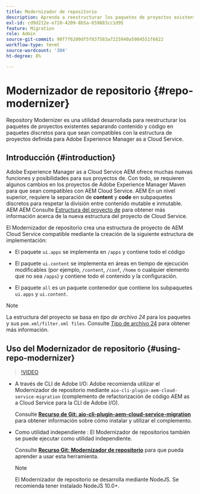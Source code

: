 ```yaml
---
title: Modernizador de repositorio
description: Aprenda a reestructurar los paquetes de proyectos existentes y a hacerlos compatibles con la estructura de proyectos definida para Adobe Experience Manager as a Cloud Service.
exl-id: cd9d212e-e720-4209-8b5a-659883cc1d95
feature: Migration
role: Admin
source-git-commit: 90f7f6209df5f837583a7225940a5984551f6622
workflow-type: tm+mt
source-wordcount: '304'
ht-degree: 8%

---
```


# Modernizador de repositorio {#repo-modernizer}

Repository Modernizer es una utilidad desarrollada para reestructurar los paquetes de proyectos existentes separando contenido y código en paquetes discretos para que sean compatibles con la estructura de proyectos definida para Adobe Experience Manager as a Cloud Service.

## Introducción {#introduction}

Adobe Experience Manager as a Cloud Service AEM ofrece muchas nuevas funciones y posibilidades para sus proyectos de. Con todo, se requieren algunos cambios en los proyectos de Adobe Experience Manager Maven para que sean compatibles con AEM Cloud Service. AEM En un nivel superior, requiere la separación de **content** y **code** en subpaquetes discretos para respetar la división entre contenido mutable e inmutable. AEM AEM Consulte [Estructura del proyecto de](https://experienceleague.adobe.com/docs/experience-manager-cloud-service/content/implementing/developing/aem-project-content-package-structure.html?lang=es) para obtener más información acerca de la nueva estructura del proyecto de Cloud Service.

El Modernizador de repositorio crea una estructura de proyecto de AEM Cloud Service compatible mediante la creación de la siguiente estructura de implementación:

* El paquete `ui.apps` se implementa en `/apps` y contiene todo el código

* El paquete `ui.content` se implementa en áreas en tiempo de ejecución modificables (por ejemplo, `/content`, `/conf`, `/home` o cualquier elemento que no sea `/apps`) y contiene todo el contenido y la configuración.

* El paquete `all` es un paquete contenedor que contiene los subpaquetes `ui.apps` y `ui.content`.

>[!NOTE]
>La estructura del proyecto se basa en *tipo de archivo 24* para los paquetes y sus `pom.xml/filter.xml files`. Consulte [Tipo de archivo 24](https://github.com/adobe/aem-project-archetype) para obtener más información.

## Uso del Modernizador de repositorio {#using-repo-modernizer}

>[!VIDEO](https://video.tv.adobe.com/v/333057/?quality=12&learn=on)

* A través de CLI de Adobe I/O: Adobe recomienda utilizar el Modernizador de repositorio mediante `aio-cli-plugin-aem-cloud-service-migration` (complemento de refactorización de código AEM as a Cloud Service para la CLI de Adobe I/O).

  Consulte **[Recurso de Git: aio-cli-plugin-aem-cloud-service-migration](https://github.com/adobe/aio-cli-plugin-aem-cloud-service-migration#introduction)** para obtener información sobre cómo instalar y utilizar el complemento.

* Como utilidad independiente : El Modernizador de repositorios también se puede ejecutar como utilidad independiente.

  Consulte **[Recurso Git: Modernizador de repositorio](https://github.com/adobe/aem-cloud-service-source-migration/tree/master/packages/repository-modernizer)** para que pueda aprender a usar esta herramienta.

  >[!NOTE]
  >
  >El Modernizador de repositorio se desarrolla mediante NodeJS. Se recomienda tener instalado NodeJS 10.0+.
